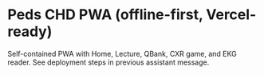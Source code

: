# Peds CHD PWA (offline-first, Vercel-ready)

Self-contained PWA with Home, Lecture, QBank, CXR game, and EKG reader.
See deployment steps in previous assistant message.
